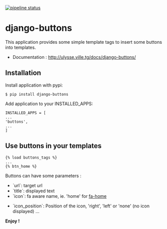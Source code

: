 [![pipeline status](http://gitlab.ville.tg/fguerin/django-buttons/badges/master/pipeline.svg)](http://gitlab.ville.tg/fguerin/django-buttons/commits/master)

# django-buttons

This application provides some simple template tags to insert some
buttons into templates.

-   Documentation :
    [<http://ulysse.ville.tg/docs/django-buttons/>](http://ulysse.ville.tg/docs/django-buttons/)

## Installation


Install application with pypi:

``` {.sourceCode .sh}
$ pip install django-buttons
```

Add application to your INSTALLED\_APPS:

``` {.sourceCode .python}
INSTALLED_APPS = [
...
'buttons',
...
]
```

## Use buttons in your templates

``` {.sourceCode .html}
{% load buttons_tags %}
...
{% btn_home %}
```

Buttons can have some parameters :

-   \`url\`: target url
-   \`title\`: displayed text
-   \`icon\`: fa aware name, ie. 'home' for
    [fa-home](http://fontawesome.io/icon/home/)

+ \`icon\_position\`: Position of the icon, 'right', 'left' or 'none'
(no icon displayed) ...

**Enjoy !**

